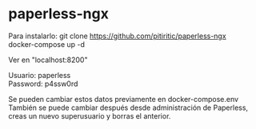 # paperless-ngx

Para instalarlo: git clone https://github.com/pitiritic/paperless-ngx  
docker-compose up -d  

Ver en "localhost:8200"  

Usuario: paperless  
Password: p4ssw0rd  

Se pueden cambiar estos datos previamente en docker-compose.env  
También se puede cambiar después desde administración de Paperless, creas un nuevo superusuario y borras el anterior.  
